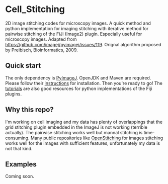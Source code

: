 # Cell_Stitching
2D image stitching codes for microscopy images. A quick method and python implementation for imaging stitching with iterative method for pairwise stitching of the FiJi (Image2) plugin.  Especially useful for microscopy images. Adapted from https://github.com/imagej/pyimagej/issues/119. Orignal algorithm proposed by Preibisch, Bioinformatics, 2009.
## Quick start
The only dependency is [PyImageJ](https://github.com/imagej/pyimagej). OpenJDK and Maven are required. Please follow their [instructions](https://github.com/imagej/pyimagej?tab=readme-ov-file#installation) for installation.  Then you're ready to go! The [tutorials](https://py.imagej.net/en/latest/) are also good resources for python implementations of the Fiji plugins.
## Why this repo?
I'm working on cell imaging and my data has plenty of overlappings that the grid stitching plugin embedded in the ImageJ is not working (terrible actually). The pairwise stitching works well but mannal stitching is time-consuming. Many public repositories like [OpenStitching](https://github.com/OpenStitching/stitching) for images stitching works well for the images with sufficient features, unfortunately my data is not that kind.
## Examples
Coming soon.